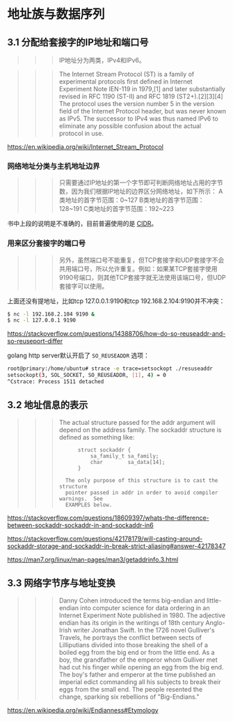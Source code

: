 # 地址族与数据序列

## 3.1 分配给套接字的IP地址和端口号

>>> IP地址分为两类，IPv4和IPv6。

>>> The Internet Stream Protocol (ST) is a family of experimental protocols first defined in Internet Experiment Note IEN-119 in 1979,[1] and later substantially revised in RFC 1190 (ST-II) and RFC 1819 (ST2+).[2][3][4] The protocol uses the version number 5 in the version field of the Internet Protocol header, but was never known as IPv5. The successor to IPv4 was thus named IPv6 to eliminate any possible confusion about the actual protocol in use.

https://en.wikipedia.org/wiki/Internet_Stream_Protocol

### 网络地址分类与主机地址边界

>>> 只需要通过IP地址的第一个字节即可判断网络地址占用的字节数，因为我们根据IP地址的边界区分网络地址，如下所示：
>>> A类地址的首字节范围：0~127
>>> B类地址的首字节范围：128~191
>>> C类地址的首字节范围：192~223

书中上段的说明是不准确的，目前普遍使用的是 [CIDR](https://aws.amazon.com/what-is/cidr/)。

### 用来区分套接字的端口号

>>> 另外，虽然端口号不能重复，但TCP套接字和UDP套接字不会共用端口号，所以允许重复。例如：如果某TCP套接字使用9190号端口，则其他TCP套接字就无法使用该端口号，但UDP套接字可以使用。

上面还没有提地址，比如tcp 127.0.0.1:9190和tcp 192.168.2.104:9190并不冲突：

``` bash
$ nc -l 192.168.2.104 9190 &
$ nc -l 127.0.0.1 9190
```

https://stackoverflow.com/questions/14388706/how-do-so-reuseaddr-and-so-reuseport-differ

golang http server默认开启了 `SO_REUSEADDR` 选项：

``` bash
root@primary:/home/ubuntu# strace -e trace=setsockopt ./resuseaddr
setsockopt(3, SOL_SOCKET, SO_REUSEADDR, [1], 4) = 0
^Cstrace: Process 1511 detached
```

## 3.2 地址信息的表示

>>> The actual structure passed for the addr argument will depend on
>>>       the address family.  The sockaddr structure is defined as
>>>       something like:
>>>
>>>           struct sockaddr {
>>>               sa_family_t sa_family;
>>>               char        sa_data[14];
>>>           }
>>>
>>>       The only purpose of this structure is to cast the structure
>>>       pointer passed in addr in order to avoid compiler warnings.  See
>>>       EXAMPLES below.

https://stackoverflow.com/questions/18609397/whats-the-difference-between-sockaddr-sockaddr-in-and-sockaddr-in6


https://stackoverflow.com/questions/42178179/will-casting-around-sockaddr-storage-and-sockaddr-in-break-strict-aliasing#answer-42178347


https://man7.org/linux/man-pages/man3/getaddrinfo.3.html


## 3.3 网络字节序与地址变换

>>> Danny Cohen introduced the terms big-endian and little-endian into computer science for data ordering in an Internet Experiment Note published in 1980.
>>> The adjective endian has its origin in the writings of 18th century Anglo-Irish writer Jonathan Swift. In the 1726 novel Gulliver's Travels, he portrays the conflict between sects of Lilliputians divided into those breaking the shell of a boiled egg from the big end or from the little end. As a boy, the grandfather of the emperor whom Gulliver met had cut his finger while opening an egg from the big end. The boy's father and emperor at the time published an imperial edict commanding all his subjects to break their eggs from the small end. The people resented the change, sparking six rebellions of "Big-Endians."

https://en.wikipedia.org/wiki/Endianness#Etymology
